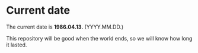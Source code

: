 # Current date

The current date is **1986.04.13.** (YYYY.MM.DD.)

This repository will be good when the world ends, so we will know how long it lasted.